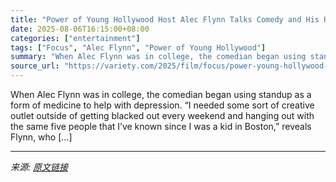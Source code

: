 ```yaml
---
title: "Power of Young Hollywood Host Alec Flynn Talks Comedy and His Hopes for Showbiz’s Future"
date: 2025-08-06T16:15:00+08:00
categories: ["entertainment"]
tags: ["Focus", "Alec Flynn", "Power of Young Hollywood"]
summary: "When Alec Flynn was in college, the comedian began using standup as a form of medicine to help with depression. “I needed some sort of creative outlet outside of getting blacked out every weekend and "
source_url: "https://variety.com/2025/film/focus/power-young-hollywood-host-alec-flynn-1236479464/"
---
```


When Alec Flynn was in college, the comedian began using standup as a form of medicine to help with depression. “I needed some sort of creative outlet outside of getting blacked out every weekend and hanging out with the same five people that I’ve known since I was a kid in Boston,” reveals Flynn, who [&#8230;]

---

*来源: [原文链接](https://variety.com/2025/film/focus/power-young-hollywood-host-alec-flynn-1236479464/)*
